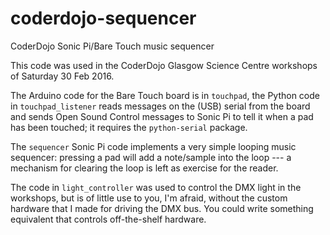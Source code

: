 # coderdojo-sequencer
CoderDojo Sonic Pi/Bare Touch music sequencer

This code was used in the CoderDojo Glasgow Science Centre workshops of
Saturday 30 Feb 2016.

The Arduino code for the Bare Touch board is in `touchpad`, the Python
code in `touchpad_listener` reads messages on the (USB) serial from the
board and sends Open Sound Control messages to Sonic Pi to tell it when
a pad has been touched; it requires the `python-serial` package. 

The `sequencer` Sonic Pi code implements a very simple looping music 
sequencer: pressing a pad will add a note/sample into the loop --- a 
mechanism for clearing the loop is left as exercise for the reader.

The code in `light_controller` was used to control the DMX light in the
workshops, but is of little use to you, I'm afraid, without the custom
hardware that I made for driving the DMX bus. You could write something 
equivalent that controls off-the-shelf hardware.

